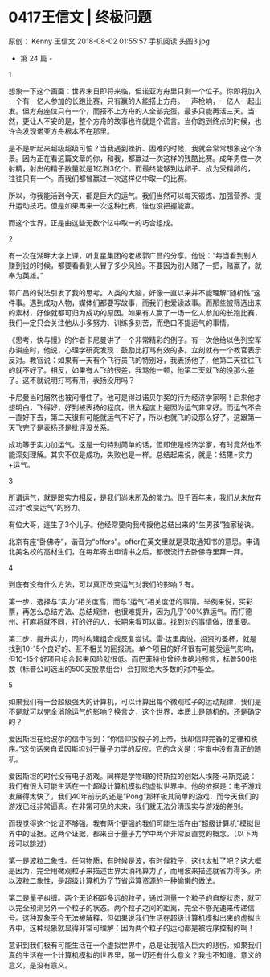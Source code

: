 # 0417王信文 | 终极问题
原创：
Kenny
王信文
2018-08-02 01:55:57
手机阅读
头图3.jpg



- 第 24 篇 -



1


想象一下这个画面：世界末日即将来临，但诺亚方舟里只剩一个位子。你即将加入一个有一亿人参加的长跑比赛，只有赢的人能搭上方舟。一声枪响，一亿人一起出发。但方舟座位只有一个，而搭不上方舟的人全部完蛋，最多只能再活三天。当然，更让人不安的是，整个方舟的故事也许就是个谎言。当你跑到终点的时候，也许会发现诺亚方舟根本不在那里。



是不是听起来超级超级可怕？当我遇到挫折、困难的时候，我就会常常想象这个场景。因为正在看这篇文章的你，和我，都赢过一次这样的残酷比赛。成年男性一次射精，射出的精子数量就是1亿到3亿个。而最终能够到达卵子、成为受精卵的，往往只有一个。而我们都曾赢过一次这样亿中取一的比赛。



所以，你我能活到今天，都是巨大的运气。我们当然可以每天锻炼、加强营养、提升运动技巧。但是如果再来一次这种比赛，谁也没把握能赢。



而这个世界，正是由这些无数个亿中取一的巧合组成。



2



有一次在湖畔大学上课，听复星集团的老板郭广昌的分享。他说：“每当看到别人赚到钱的时候，都要看看别人冒了多少风险。不要因为别人赌了一把，赌赢了，就奉为英雄。”



郭广昌的说法引发了我的思考。人类的大脑，好像一直以来并不能理解“随机性”这件事。遇到成功人物，媒体们都要写故事，而我们也爱读故事。而那些被筛选出来的素材，好像就都可归为成功的原因。如果有人赢了一场一亿人参加的长跑比赛，我们一定只会关注他从小多努力、训练多刻苦，而绝口不提运气的事情。



《思考，快与慢》的作者卡尼曼讲了一个非常精彩的例子。有一次他给以色列空军办讲座时，他说，心理学研究发现：鼓励比打骂有效的多。立刻就有一个教官表示反对。教官说：如果有一天有个飞行员飞的特别好，我表扬他了，他第二天往往飞的就不好了。相反，如果有人飞的很差，我骂他一顿，他第二天就飞的没那么差了。这不就说明打骂有用，表扬没用吗？



卡尼曼当时居然也被问懵住了。他可是得过诺贝尔奖的行为经济学家啊！后来他才想明白，飞得好，好到被表扬的程度，很大程度上是因为运气非常好。而运气不会一直好下去，第二天很有可能就运气不好了，所以也就飞的没那么好了。这跟第一天飞完了是表扬还是批评没关系。



成功等于实力加运气。这是一句特别简单的话，但即使是经济学家，有时竟然也不能深刻理解。其实不仅是成功，失败也是一样。总结起来说，就是：结果=实力+运气。



3



所谓运气，就是跟实力相反，是我们尚未所及的能力。但千百年来，我们从未放弃过对“改变运气”的努力。



有位大哥，连生了3个儿子。他经常要向我传授他总结出来的“生男孩”独家秘诀。



北京有座“卧佛寺”，谐音为“offers”。offer在英文里就是录取通知书的意思。申请北美名校的高材生们，在每年寄出申请书之后，都很流行去卧佛寺里拜一拜。



4



到底有没有什么方法，可以真正改变运气对我们的影响？有。



第一步，选择与“实力”相关度高，而与“运气”相关度低的事情。举例来说，买彩票，再怎么总结方法、总结规律，也很难提升，因为几乎100%靠运气。而打德州、打麻将就不同，打的好的人，长期来看可以赢。找到对的事情做，很重要。



第二步，提升实力，同时构建组合或反复尝试。雷·达里奥说，投资的圣杯，就是找到10-15个良好的、互不相关的回报流。单个项目的好坏很有可能受运气影响，但10-15个好项目组合起来风险就很低。而巴菲特也曾经准确地预言，标普500指数（标普公司选出的500支股票组合）会打败绝大多数的对冲基金。



5



如果我们有一台超级强大的计算机，可以计算出每个微观粒子的运动规律，我们是不是就可以完全消除运气的影响？换言之，这个世界，本质上是随机的，还是确定的？



爱因斯坦在给波尔的信中写到：“你信仰投骰子的上帝，我却信仰完备的定律和秩序。”这句话来自爱因斯坦对于量子力学的反应。它的含义是：宇宙中没有真正的随机。



爱因斯坦的时代没有电子游戏。同样是学物理的特斯拉的创始人埃隆·马斯克说：我们有很大可能生活在一个超级计算机模拟的虚拟世界中。他的依据是：电子游戏发展得太快了，我们40年前玩的还是“Pong”那样极其简单的游戏，而今天我们的游戏已经非常逼真。在非常可见的未来，我们就无法分清现实与游戏的差别。



而我觉得这个论证不够强。我有两个更强的我们可能生活在由“超级计算机”模拟世界中的证据。这两个证据，都来自于量子力学中两个非常反直觉的概念。（以下两段可以跳过）



第一是波粒二象性。任何物质，有时候是波，有时候粒子，这也太扯了吧？这大概是因为，完全用微观粒子来描述世界太消耗算力了，而用波来描述就省力得多。所以波粒二象性，是超级计算机为了节省运算资源的一种偷懒的做法。



第二是量子纠缠。两个无论相距多远的粒子，通过测量一个粒子的自旋状态，就可以完全预测另外一个粒子的状态。两个粒子之间的距离，完全不够光速来传递信号。这种现象至今无法被解释，但如果说我们生活在超级计算机模拟出来的虚拟世界中，这种现象就显得非常可理解：因为两个粒子的运动都是被程序控制的啊！



意识到我们极有可能生活在一个虚拟世界中，总是让我陷入巨大的悲伤。如果我们真的生活在一个计算机模拟的世界里，那一切还有什么意义？我也不知道。意义的意义，是没有意义。

